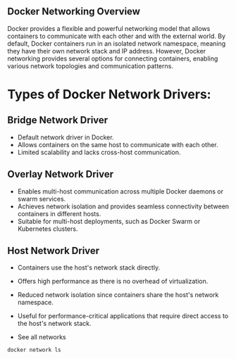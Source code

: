 ## **Docker Networking Overview**

Docker provides a flexible and powerful networking model that allows containers to communicate with each other and with the external world. By default, Docker containers run in an isolated network namespace, meaning they have their own network stack and IP address. However, Docker networking provides several options for connecting containers, enabling various network topologies and communication patterns.

# **Types of Docker Network Drivers:**

## **Bridge Network Driver**

- Default network driver in Docker.
- Allows containers on the same host to communicate with each other.
- Limited scalability and lacks cross-host communication.

## **Overlay Network Driver**

- Enables multi-host communication across multiple Docker daemons or swarm services.
- Achieves network isolation and provides seamless connectivity between containers in different hosts.
- Suitable for multi-host deployments, such as Docker Swarm or Kubernetes clusters.

## **Host Network Driver**

- Containers use the host's network stack directly.
- Offers high performance as there is no overhead of virtualization.
- Reduced network isolation since containers share the host's network namespace.
- Useful for performance-critical applications that require direct access to the host's network stack.


- See all networks 
```
docker network ls
```